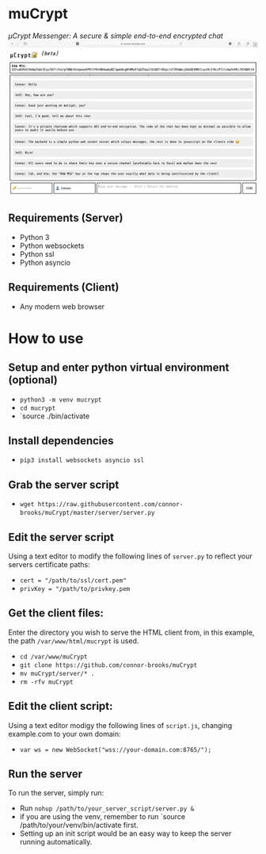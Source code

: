 # muCrypt
*μCrypt Messenger: A secure & simple end-to-end encrypted chat*
![screenshot](screenshot.png)

## Requirements (Server)
* Python 3
* Python websockets
* Python ssl
* Python asyncio

## Requirements (Client)
* Any modern web browser

# How to use
## Setup and enter python virtual environment (optional)
* `python3 -m venv mucrypt`
* `cd mucrypt`
* `source ./bin/activate

## Install dependencies 
* `pip3 install websockets asyncio ssl`


## Grab the server script
* `wget https://raw.githubusercontent.com/connor-brooks/muCrypt/master/server/server.py`

## Edit the server script
Using a text editor to modify the following lines of `server.py` to reflect your servers certificate paths:
* `cert = "/path/to/ssl/cert.pem"`
* `privKey = "/path/to/privkey.pem`

## Get the client files:
Enter the directory you wish to serve the HTML client from, in this example, the path `/var/www/html/mucrypt` is used.
* `cd /var/www/muCrypt`
* `git clone https://github.com/connor-brooks/muCrypt`
* `mv muCrypt/server/* .`
* `rm -rfv muCrypt`

## Edit the client script:
Using a text editor modigy the following lines of `script.js`, changing example.com to your own domain:
* `var ws = new WebSocket("wss://your-domain.com:8765/");`


## Run the server
To run the server, simply run:
* Run `nohup /path/to/your_server_script/server.py &`
* if you are using the venv, remember to run `source /path/to/your/venv/bin/activate first.
* Setting up an init script would be an easy way to keep the server running automatically.
